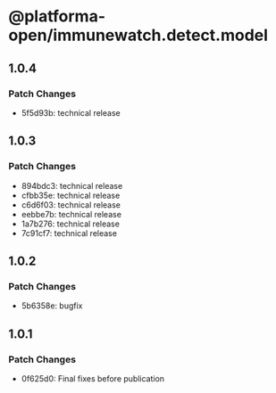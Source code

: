 # @platforma-open/immunewatch.detect.model

## 1.0.4

### Patch Changes

- 5f5d93b: technical release

## 1.0.3

### Patch Changes

- 894bdc3: technical release
- cfbb35e: technical release
- c6d6f03: technical release
- eebbe7b: technical release
- 1a7b276: technical release
- 7c91cf7: technical release

## 1.0.2

### Patch Changes

- 5b6358e: bugfix

## 1.0.1

### Patch Changes

- 0f625d0: Final fixes before publication
